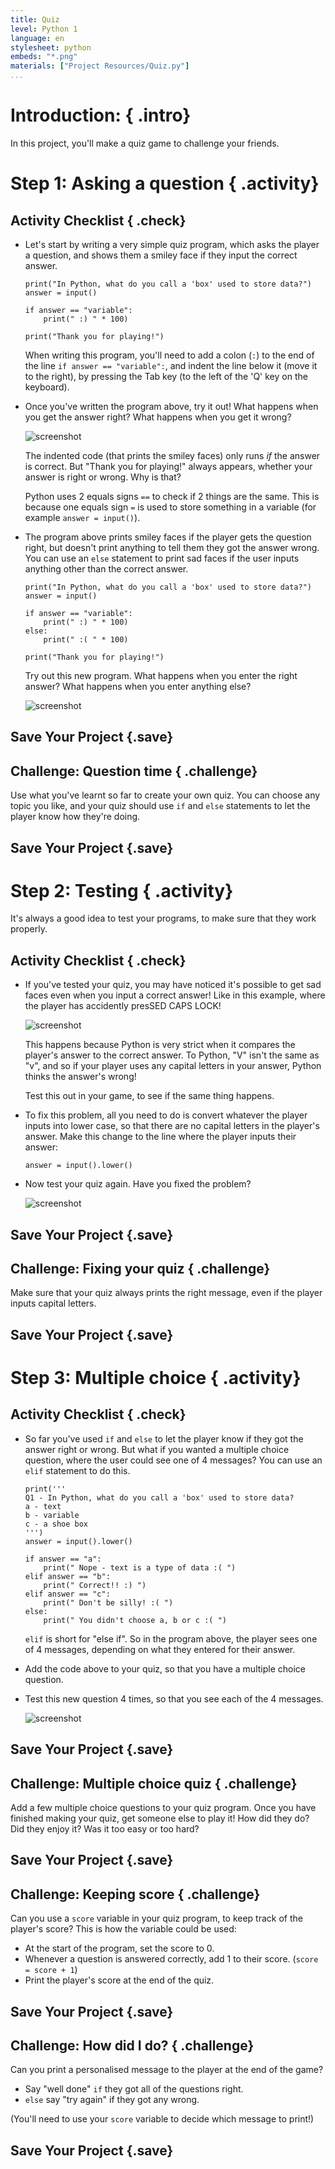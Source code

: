```yaml
---
title: Quiz
level: Python 1
language: en
stylesheet: python
embeds: "*.png"
materials: ["Project Resources/Quiz.py"]
...
```


# Introduction:  { .intro}

In this project, you'll make a quiz game to challenge your friends.

# Step 1: Asking a question { .activity}

## Activity Checklist { .check}

+ Let's start by writing a very simple quiz program, which asks the player a question, and shows them a smiley face if they input the correct answer.

	```{.language-python}
	print("In Python, what do you call a 'box' used to store data?")
	answer = input()

	if answer == "variable":
		print(" :) " * 100)

	print("Thank you for playing!")
	```

	When writing this program, you'll need to add a colon (`:`) to the end of the line `if answer == "variable":`, and indent the line below it (move it to the right), by pressing the Tab key (to the left of the 'Q' key on the keyboard).

+ Once you've written the program above, try it out! What happens when you get the answer right? What happens when you get it wrong?

	![screenshot](quiz-if.png)

	The indented code (that prints the smiley faces) only runs *if* the answer is correct. But "Thank you for playing!" always appears, whether your answer is right or wrong. Why is that?

	Python uses 2 equals signs `==` to check if 2 things are the same. This is because one equals sign `=` is used to store something in a variable (for example `answer = input()`).

+ The program above prints smiley faces if the player gets the question right, but doesn't print anything to tell them they got the answer wrong. You can use an `else` statement to print sad faces if the user inputs anything other than the correct answer.

	```{.language-python}
	print("In Python, what do you call a 'box' used to store data?")
	answer = input()

	if answer == "variable":
		print(" :) " * 100)
	else:
		print(" :( " * 100)

	print("Thank you for playing!")
	```

	Try out this new program. What happens when you enter the right answer? What happens when you enter anything else?

	![screenshot](quiz-if-else.png)

## Save Your Project {.save}

## Challenge: Question time { .challenge}

Use what you've learnt so far to create your own quiz. You can choose any topic you like, and your quiz should use `if` and `else` statements to let the player know how they're doing.

## Save Your Project {.save}

# Step 2: Testing { .activity}

It's always a good idea to test your programs, to make sure that they work properly.

## Activity Checklist { .check}

+ If you've tested your quiz, you may have noticed it's possible to get sad faces even when you input a correct answer! Like in this example, where the player has accidently presSED CAPS LOCK!

	![screenshot](quiz-test.png)

	This happens because Python is very strict when it compares the player's answer to the correct answer. To Python, "V" isn't the same as "v", and so if your player uses any capital letters in your answer, Python thinks the answer's wrong!

	Test this out in your game, to see if the same thing happens.

+ To fix this problem, all you need to do is convert whatever the player inputs into lower case, so that there are no capital letters in the player's answer. Make this change to the line where the player inputs their answer:

	```{.language-python}
	answer = input().lower()
	```

+ Now test your quiz again. Have you fixed the problem?

	![screenshot](quiz-test-lower.png)

## Save Your Project {.save}

## Challenge: Fixing your quiz { .challenge}

Make sure that your quiz always prints the right message, even if the player inputs capital letters.

## Save Your Project {.save}

# Step 3: Multiple choice { .activity}

## Activity Checklist { .check}

+ So far you've used `if` and `else` to let the player know if they got the answer right or wrong. But what if you wanted a multiple choice question, where the user could see one of 4 messages? You can use an `elif` statement to do this.

	```{.language-python}
	print('''
	Q1 - In Python, what do you call a 'box' used to store data?
	a - text
	b - variable
	c - a shoe box
	''')
	answer = input().lower()

	if answer == "a":
		print(" Nope - text is a type of data :( ")
	elif answer == "b":
		print(" Correct!! :) ")
	elif answer == "c":
		print(" Don't be silly! :( ")
	else:
		print(" You didn't choose a, b or c :( ")
	```

	`elif` is short for "else if". So in the program above, the player sees one of 4 messages, depending on what they entered for their answer.

+ Add the code above to your quiz, so that you have a multiple choice question.

+ Test this new question 4 times, so that you see each of the 4 messages.

	![screenshot](quiz-elif.png)

## Save Your Project {.save}

## Challenge: Multiple choice quiz  { .challenge}

Add a few multiple choice questions to your quiz program. Once you have finished making your quiz, get someone else to play it! How did they do? Did they enjoy it? Was it too easy or too hard?

## Save Your Project {.save}

## Challenge: Keeping score  { .challenge}

Can you use a `score` variable in your quiz program, to keep track of the player's score? This is how the variable could be used:

+ At the start of the program, set the score to 0.
+ Whenever a question is answered correctly, add 1 to their score. (`score = score + 1`)
+ Print the player's score at the end of the quiz.

## Save Your Project {.save}

## Challenge: How did I do?  { .challenge}

Can you print a personalised message to the player at the end of the game?

+ Say "well done" `if` they got all of the questions right.
+ `else` say "try again" if they got any wrong.

(You'll need to use your `score` variable to decide which message to print!)

## Save Your Project {.save}
